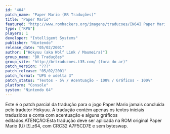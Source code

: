 ```yaml
---
id: "404"
patch_name: "Paper Mario (BR Traduções)"
title: "Paper Mario"
featured: "http://www.romhackers.org/imagens/traducoes/[N64] Paper Mario - BR Traduções - 1.jpg"
type: ["RPG"]
players: 1
developer: "Intelligent Systems"
publisher: "Nintendo"
release_date: "05/02/2001"
author: ["Hokyuu (aka Wolf Link / Maumeira)"]
group_name: "BR Traduções"
group_site: "http://brtraducoes.t35.com/ (fora do ar)"
patch_version: "???"
patch_release: "05/02/2001"
patch_format: "UPS e xdelta 3"
patch_status: "Textos - 5% / Acentuação - 100% / Gráficos - 100%"
platform: "Console"
system: "Nintendo 64"
---
```


Este é o patch parcial da tradução para o jogo Paper Mario jamais concluída pelo tradutor Hokyuu. A tradução contém apenas os textos iniciais traduzidos e conta com acentuação e alguns gráficos editados.ATENÇÃO:Esta tradução deve ser aplicada na ROM original Paper Mario (U) [!].z64, com CRC32 A7F5CD7E e sem byteswap.
